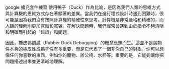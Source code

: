 google 擴充套件練習
使用鴨子（Duck）作為比喻，是因為我們人類的思維方式與計算機的思維方式存在著顯著的差異。當我們在進行程式設計時遇到困難時，很可能是因為我們沒有按照計算機的精確性來思考。計算機是非常嚴格和精確的，而人類的理解則更加寬鬆和寬容。在解決問題時，我們經常會遇到由於指令不夠清晰和明確而引起的「錯誤」和問題。

因此，橡皮鴨調試（Rubber Duck Debugging）的概念應運而生。這並不是說物件本身的橡皮性或鴨子性有多重要，而是它代表了一個非你自己的對象。你可以想像任何你喜歡的東西，例如你的寵物、辦公椅、水杯等。重要的是，它能夠讓你把問題描述出來並更清晰地理解。
